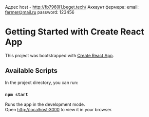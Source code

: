 Адрес host - http://fb7960l1.beget.tech/
Аккаунт фермера:
email: fermer@mail.ru
password: 123456
# Getting Started with Create React App

This project was bootstrapped with [Create React App](https://github.com/facebook/create-react-app).

## Available Scripts

In the project directory, you can run:

### `npm start`

Runs the app in the development mode.\
Open [http://localhost:3000](http://localhost:3000) to view it in your browser.

